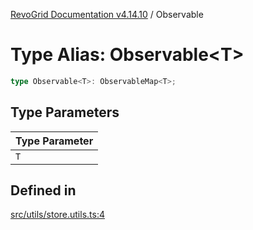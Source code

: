 [RevoGrid Documentation v4.14.10](README.md) / Observable

# Type Alias: Observable\<T\>

```ts
type Observable<T>: ObservableMap<T>;
```

## Type Parameters

| Type Parameter |
| ------ |
| `T` |

## Defined in

[src/utils/store.utils.ts:4](https://github.com/revolist/revogrid/blob/f8d663f4e4ad146b94baf570f65efe48aaaeae09/src/utils/store.utils.ts#L4)
